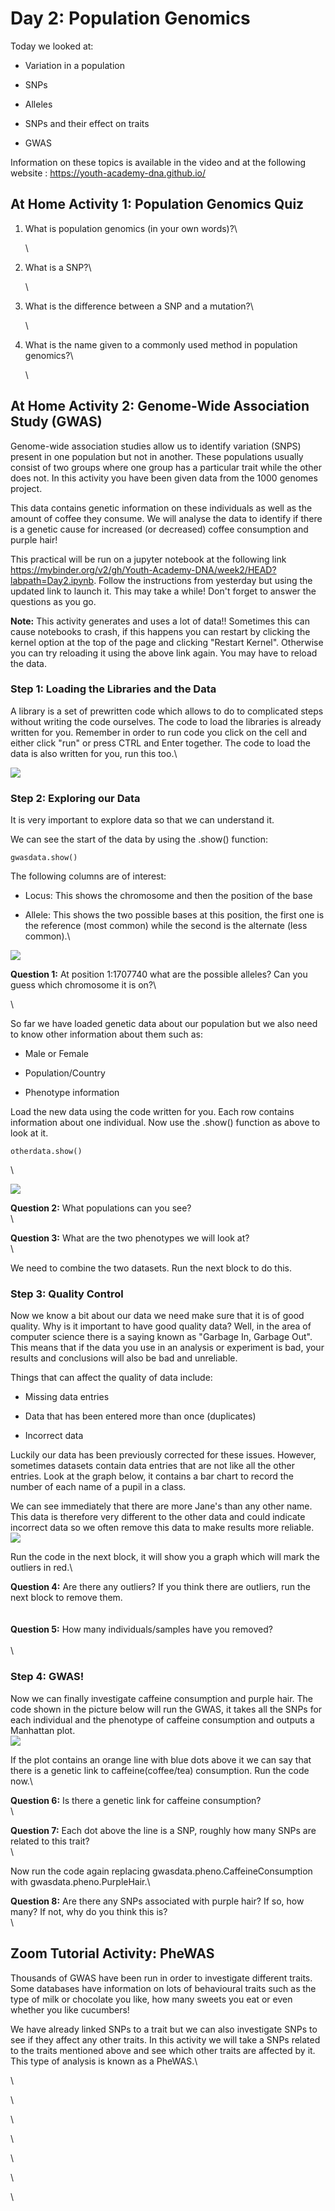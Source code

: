 # Day 2: Population Genomics

Today we looked at:

- Variation in a population

- SNPs

- Alleles

- SNPs and their effect on traits

- GWAS

Information on these topics is available in the video and at the following website : https://youth-academy-dna.github.io/

  

## At Home Activity 1: Population Genomics Quiz 

1. What is population genomics (in your own words)?\

   \

2. What is a SNP?\

   \

3. What is the difference between a SNP and a mutation?\

   \

4. What is the name given to a commonly used method in population genomics?\

   \

## At Home Activity 2: Genome-Wide Association Study (GWAS) 

Genome-wide association studies allow us to identify variation (SNPS) present in one population but not in another. These populations usually consist of two groups where one group has a particular trait while the other does not. In this activity you have been given data from the 1000 genomes project.

This data contains genetic information on these individuals as well as the amount of coffee they consume. We will analyse the data to identify if there is a genetic cause for increased (or decreased) coffee consumption and purple hair!

This practical will be run on a jupyter notebook at the following link https://mybinder.org/v2/gh/Youth-Academy-DNA/week2/HEAD?labpath=Day2.ipynb. Follow the instructions from yesterday but using the updated link to launch it.
This may take a while! Don't forget to answer the questions as you go.



**Note:** This activity generates and uses a lot of data!! Sometimes this can cause notebooks to crash, if this happens you can restart by clicking the kernel option at the top of the page and clicking "Restart Kernel".   Otherwise you can try reloading it using the above link again. You may have to reload the data.

### Step 1: Loading the Libraries and the Data 


A library is a set of prewritten code which allows to do to complicated steps without writing the code ourselves. The code to load the libraries is already written for you. Remember in order to run code you click on the cell and either click \"run\" or press CTRL and Enter together. The code to load the data is also written for you, run this too.\


![](/home/rebecca/ya_course/gwaslib.png)

### Step 2: Exploring our Data 

It is very important to explore data so that we can understand it.

We can see the start of the data by using the .show() function:

```{python}
gwasdata.show()
```



The following columns are of interest:

-   Locus: This shows the chromosome and then the position of the base

-   Allele: This shows the two possible bases at this position, the first one is the reference (most common) while the second is the alternate (less common).\


![](/home/rebecca/ya_course/explore.png)

**Question 1:** At position 1:1707740 what are the possible alleles? Can you guess which
chromosome it is on?\

\

So far we have loaded genetic data about our population but we also need to know other information about them such as:

-   Male or Female

-   Population/Country

-   Phenotype information

Load the new data using the code written for you. Each row contains information about one individual.
Now use the .show() function as above to look at it.

```{python}
otherdata.show()
```


\

![](/home/rebecca/ya_course/otherdata.png)

**Question 2:** What populations can you see?\
\

**Question 3:** What are the two phenotypes we will look at?\
\

We need to combine the two datasets. Run the next block to do this.

### Step 3: Quality Control

Now we know a bit about our data we need make sure that it is of good quality. Why is it important to have good quality data? Well, in the area of computer science there is a saying known as \"Garbage In,
Garbage Out\". This means that if the data you use in an analysis or experiment is bad, your results and conclusions will also be bad and unreliable.

Things that can affect the quality of data include:

-   Missing data entries

-   Data that has been entered more than once (duplicates)

-   Incorrect data

Luckily our data has been previously corrected for these issues. However, sometimes datasets contain data entries that are not like all the other entries. Look at the graph below, it contains a bar chart to record the number of each name of a pupil in a class.

We can see immediately that there are more Jane's than any other name. This data is therefore very different to the other data and could indicate incorrect data so we often remove this data to make results
more reliable.\
![](/home/rebecca/ya_course/outliers.png)

Run the code in the next block, it will show you a graph which will mark
the outliers in red.\ 

**Question 4:** Are there any outliers? If you think there are outliers, run the next block to remove them.\
\
\
**Question 5:** How many individuals/samples have you removed?\
\
\

### Step 4: GWAS! 

Now we can finally investigate caffeine consumption and purple hair. The code shown in the picture below will run the GWAS, it takes all the SNPs for each individual and the phenotype of caffeine consumption and outputs a Manhattan plot.\
![](/home/rebecca/ya_course/gwas1.png)

If the plot contains an orange line with blue dots above it we can say that there is a genetic link to caffeine(coffee/tea) consumption. Run the code now.\

**Question 6:** Is there a genetic link for caffeine consumption?\
\

**Question 7:** Each dot above the line is a SNP, roughly how many SNPs are related to this trait?\
\

Now run the code again replacing gwasdata.pheno.CaffeineConsumption with
gwasdata.pheno.PurpleHair.\

**Question 8:** Are there any SNPs associated with purple hair? If so, how many? If not,
why do you think this is?\
\

## Zoom Tutorial Activity: PheWAS 

Thousands of GWAS have been run in order to investigate different traits. Some databases have information on lots of behavioural traits such as the type of milk or chocolate you like, how many sweets you eat or even whether you like cucumbers! 

We have already linked SNPs to a trait but we can also investigate SNPs to see if they affect any other traits. In this activity we will take a SNPs related to the traits mentioned above and see which other traits are affected by it. This type of analysis is known as a PheWAS.\

\

\

\

\

\

\

\